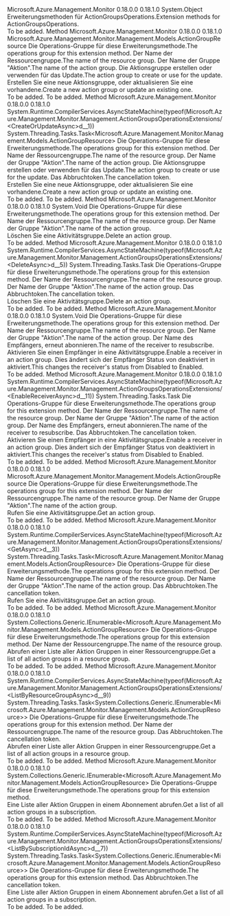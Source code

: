 <Type Name="ActionGroupsOperationsExtensions" FullName="Microsoft.Azure.Management.Monitor.Management.ActionGroupsOperationsExtensions">
  <TypeSignature Language="C#" Value="public static class ActionGroupsOperationsExtensions" />
  <TypeSignature Language="ILAsm" Value=".class public auto ansi abstract sealed beforefieldinit ActionGroupsOperationsExtensions extends System.Object" />
  <TypeSignature Language="DocId" Value="T:Microsoft.Azure.Management.Monitor.Management.ActionGroupsOperationsExtensions" />
  <TypeSignature Language="VB.NET" Value="Public Module ActionGroupsOperationsExtensions" />
  <TypeSignature Language="F#" Value="type ActionGroupsOperationsExtensions = class" />
  <AssemblyInfo>
    <AssemblyName>Microsoft.Azure.Management.Monitor</AssemblyName>
    <AssemblyVersion>0.18.0.0</AssemblyVersion>
    <AssemblyVersion>0.18.1.0</AssemblyVersion>
  </AssemblyInfo>
  <Base>
    <BaseTypeName>System.Object</BaseTypeName>
  </Base>
  <Interfaces />
  <Docs>
    <summary>
            <span data-ttu-id="15b12-101">Erweiterungsmethoden für ActionGroupsOperations.</span><span class="sxs-lookup"><span data-stu-id="15b12-101">Extension methods for ActionGroupsOperations.</span></span>
            </summary>
    <remarks>To be added.</remarks>
  </Docs>
  <Members>
    <Member MemberName="CreateOrUpdate">
      <MemberSignature Language="C#" Value="public static Microsoft.Azure.Management.Monitor.Management.Models.ActionGroupResource CreateOrUpdate (this Microsoft.Azure.Management.Monitor.Management.IActionGroupsOperations operations, string resourceGroupName, string actionGroupName, Microsoft.Azure.Management.Monitor.Management.Models.ActionGroupResource actionGroup);" />
      <MemberSignature Language="ILAsm" Value=".method public static hidebysig class Microsoft.Azure.Management.Monitor.Management.Models.ActionGroupResource CreateOrUpdate(class Microsoft.Azure.Management.Monitor.Management.IActionGroupsOperations operations, string resourceGroupName, string actionGroupName, class Microsoft.Azure.Management.Monitor.Management.Models.ActionGroupResource actionGroup) cil managed" />
      <MemberSignature Language="DocId" Value="M:Microsoft.Azure.Management.Monitor.Management.ActionGroupsOperationsExtensions.CreateOrUpdate(Microsoft.Azure.Management.Monitor.Management.IActionGroupsOperations,System.String,System.String,Microsoft.Azure.Management.Monitor.Management.Models.ActionGroupResource)" />
      <MemberSignature Language="VB.NET" Value="&lt;Extension()&gt;&#xA;Public Function CreateOrUpdate (operations As IActionGroupsOperations, resourceGroupName As String, actionGroupName As String, actionGroup As ActionGroupResource) As ActionGroupResource" />
      <MemberSignature Language="F#" Value="static member CreateOrUpdate : Microsoft.Azure.Management.Monitor.Management.IActionGroupsOperations * string * string * Microsoft.Azure.Management.Monitor.Management.Models.ActionGroupResource -&gt; Microsoft.Azure.Management.Monitor.Management.Models.ActionGroupResource" Usage="Microsoft.Azure.Management.Monitor.Management.ActionGroupsOperationsExtensions.CreateOrUpdate (operations, resourceGroupName, actionGroupName, actionGroup)" />
      <MemberType>Method</MemberType>
      <AssemblyInfo>
        <AssemblyName>Microsoft.Azure.Management.Monitor</AssemblyName>
        <AssemblyVersion>0.18.0.0</AssemblyVersion>
        <AssemblyVersion>0.18.1.0</AssemblyVersion>
      </AssemblyInfo>
      <ReturnValue>
        <ReturnType>Microsoft.Azure.Management.Monitor.Management.Models.ActionGroupResource</ReturnType>
      </ReturnValue>
      <Parameters>
        <Parameter Name="operations" Type="Microsoft.Azure.Management.Monitor.Management.IActionGroupsOperations" RefType="this" />
        <Parameter Name="resourceGroupName" Type="System.String" />
        <Parameter Name="actionGroupName" Type="System.String" />
        <Parameter Name="actionGroup" Type="Microsoft.Azure.Management.Monitor.Management.Models.ActionGroupResource" />
      </Parameters>
      <Docs>
        <param name="operations">
            <span data-ttu-id="15b12-102">Die Operations-Gruppe für diese Erweiterungsmethode.</span><span class="sxs-lookup"><span data-stu-id="15b12-102">The operations group for this extension method.</span></span>
            </param>
        <param name="resourceGroupName">
            <span data-ttu-id="15b12-103">Der Name der Ressourcengruppe.</span><span class="sxs-lookup"><span data-stu-id="15b12-103">The name of the resource group.</span></span>
            </param>
        <param name="actionGroupName">
            <span data-ttu-id="15b12-104">Der Name der Gruppe "Aktion".</span><span class="sxs-lookup"><span data-stu-id="15b12-104">The name of the action group.</span></span>
            </param>
        <param name="actionGroup">
            <span data-ttu-id="15b12-105">Die Aktionsgruppe erstellen oder verwenden für das Update.</span><span class="sxs-lookup"><span data-stu-id="15b12-105">The action group to create or use for the update.</span></span>
            </param>
        <summary>
            <span data-ttu-id="15b12-106">Erstellen Sie eine neue Aktionsgruppe, oder aktualisieren Sie eine vorhandene.</span><span class="sxs-lookup"><span data-stu-id="15b12-106">Create a new action group or update an existing one.</span></span>
            </summary>
        <returns>To be added.</returns>
        <remarks>To be added.</remarks>
      </Docs>
    </Member>
    <Member MemberName="CreateOrUpdateAsync">
      <MemberSignature Language="C#" Value="public static System.Threading.Tasks.Task&lt;Microsoft.Azure.Management.Monitor.Management.Models.ActionGroupResource&gt; CreateOrUpdateAsync (this Microsoft.Azure.Management.Monitor.Management.IActionGroupsOperations operations, string resourceGroupName, string actionGroupName, Microsoft.Azure.Management.Monitor.Management.Models.ActionGroupResource actionGroup, System.Threading.CancellationToken cancellationToken = null);" />
      <MemberSignature Language="ILAsm" Value=".method public static hidebysig class System.Threading.Tasks.Task`1&lt;class Microsoft.Azure.Management.Monitor.Management.Models.ActionGroupResource&gt; CreateOrUpdateAsync(class Microsoft.Azure.Management.Monitor.Management.IActionGroupsOperations operations, string resourceGroupName, string actionGroupName, class Microsoft.Azure.Management.Monitor.Management.Models.ActionGroupResource actionGroup, valuetype System.Threading.CancellationToken cancellationToken) cil managed" />
      <MemberSignature Language="DocId" Value="M:Microsoft.Azure.Management.Monitor.Management.ActionGroupsOperationsExtensions.CreateOrUpdateAsync(Microsoft.Azure.Management.Monitor.Management.IActionGroupsOperations,System.String,System.String,Microsoft.Azure.Management.Monitor.Management.Models.ActionGroupResource,System.Threading.CancellationToken)" />
      <MemberSignature Language="F#" Value="static member CreateOrUpdateAsync : Microsoft.Azure.Management.Monitor.Management.IActionGroupsOperations * string * string * Microsoft.Azure.Management.Monitor.Management.Models.ActionGroupResource * System.Threading.CancellationToken -&gt; System.Threading.Tasks.Task&lt;Microsoft.Azure.Management.Monitor.Management.Models.ActionGroupResource&gt;" Usage="Microsoft.Azure.Management.Monitor.Management.ActionGroupsOperationsExtensions.CreateOrUpdateAsync (operations, resourceGroupName, actionGroupName, actionGroup, cancellationToken)" />
      <MemberType>Method</MemberType>
      <AssemblyInfo>
        <AssemblyName>Microsoft.Azure.Management.Monitor</AssemblyName>
        <AssemblyVersion>0.18.0.0</AssemblyVersion>
        <AssemblyVersion>0.18.1.0</AssemblyVersion>
      </AssemblyInfo>
      <Attributes>
        <Attribute>
          <AttributeName>System.Runtime.CompilerServices.AsyncStateMachine(typeof(Microsoft.Azure.Management.Monitor.Management.ActionGroupsOperationsExtensions/&lt;CreateOrUpdateAsync&gt;d__1))</AttributeName>
        </Attribute>
      </Attributes>
      <ReturnValue>
        <ReturnType>System.Threading.Tasks.Task&lt;Microsoft.Azure.Management.Monitor.Management.Models.ActionGroupResource&gt;</ReturnType>
      </ReturnValue>
      <Parameters>
        <Parameter Name="operations" Type="Microsoft.Azure.Management.Monitor.Management.IActionGroupsOperations" RefType="this" />
        <Parameter Name="resourceGroupName" Type="System.String" />
        <Parameter Name="actionGroupName" Type="System.String" />
        <Parameter Name="actionGroup" Type="Microsoft.Azure.Management.Monitor.Management.Models.ActionGroupResource" />
        <Parameter Name="cancellationToken" Type="System.Threading.CancellationToken" />
      </Parameters>
      <Docs>
        <param name="operations">
            <span data-ttu-id="15b12-107">Die Operations-Gruppe für diese Erweiterungsmethode.</span><span class="sxs-lookup"><span data-stu-id="15b12-107">The operations group for this extension method.</span></span>
            </param>
        <param name="resourceGroupName">
            <span data-ttu-id="15b12-108">Der Name der Ressourcengruppe.</span><span class="sxs-lookup"><span data-stu-id="15b12-108">The name of the resource group.</span></span>
            </param>
        <param name="actionGroupName">
            <span data-ttu-id="15b12-109">Der Name der Gruppe "Aktion".</span><span class="sxs-lookup"><span data-stu-id="15b12-109">The name of the action group.</span></span>
            </param>
        <param name="actionGroup">
            <span data-ttu-id="15b12-110">Die Aktionsgruppe erstellen oder verwenden für das Update.</span><span class="sxs-lookup"><span data-stu-id="15b12-110">The action group to create or use for the update.</span></span>
            </param>
        <param name="cancellationToken">
            <span data-ttu-id="15b12-111">Das Abbruchtoken.</span><span class="sxs-lookup"><span data-stu-id="15b12-111">The cancellation token.</span></span>
            </param>
        <summary>
            <span data-ttu-id="15b12-112">Erstellen Sie eine neue Aktionsgruppe, oder aktualisieren Sie eine vorhandene.</span><span class="sxs-lookup"><span data-stu-id="15b12-112">Create a new action group or update an existing one.</span></span>
            </summary>
        <returns>To be added.</returns>
        <remarks>To be added.</remarks>
      </Docs>
    </Member>
    <Member MemberName="Delete">
      <MemberSignature Language="C#" Value="public static void Delete (this Microsoft.Azure.Management.Monitor.Management.IActionGroupsOperations operations, string resourceGroupName, string actionGroupName);" />
      <MemberSignature Language="ILAsm" Value=".method public static hidebysig void Delete(class Microsoft.Azure.Management.Monitor.Management.IActionGroupsOperations operations, string resourceGroupName, string actionGroupName) cil managed" />
      <MemberSignature Language="DocId" Value="M:Microsoft.Azure.Management.Monitor.Management.ActionGroupsOperationsExtensions.Delete(Microsoft.Azure.Management.Monitor.Management.IActionGroupsOperations,System.String,System.String)" />
      <MemberSignature Language="VB.NET" Value="&lt;Extension()&gt;&#xA;Public Sub Delete (operations As IActionGroupsOperations, resourceGroupName As String, actionGroupName As String)" />
      <MemberSignature Language="F#" Value="static member Delete : Microsoft.Azure.Management.Monitor.Management.IActionGroupsOperations * string * string -&gt; unit" Usage="Microsoft.Azure.Management.Monitor.Management.ActionGroupsOperationsExtensions.Delete (operations, resourceGroupName, actionGroupName)" />
      <MemberType>Method</MemberType>
      <AssemblyInfo>
        <AssemblyName>Microsoft.Azure.Management.Monitor</AssemblyName>
        <AssemblyVersion>0.18.0.0</AssemblyVersion>
        <AssemblyVersion>0.18.1.0</AssemblyVersion>
      </AssemblyInfo>
      <ReturnValue>
        <ReturnType>System.Void</ReturnType>
      </ReturnValue>
      <Parameters>
        <Parameter Name="operations" Type="Microsoft.Azure.Management.Monitor.Management.IActionGroupsOperations" RefType="this" />
        <Parameter Name="resourceGroupName" Type="System.String" />
        <Parameter Name="actionGroupName" Type="System.String" />
      </Parameters>
      <Docs>
        <param name="operations">
            <span data-ttu-id="15b12-113">Die Operations-Gruppe für diese Erweiterungsmethode.</span><span class="sxs-lookup"><span data-stu-id="15b12-113">The operations group for this extension method.</span></span>
            </param>
        <param name="resourceGroupName">
            <span data-ttu-id="15b12-114">Der Name der Ressourcengruppe.</span><span class="sxs-lookup"><span data-stu-id="15b12-114">The name of the resource group.</span></span>
            </param>
        <param name="actionGroupName">
            <span data-ttu-id="15b12-115">Der Name der Gruppe "Aktion".</span><span class="sxs-lookup"><span data-stu-id="15b12-115">The name of the action group.</span></span>
            </param>
        <summary>
            <span data-ttu-id="15b12-116">Löschen Sie eine Aktivitätsgruppe.</span><span class="sxs-lookup"><span data-stu-id="15b12-116">Delete an action group.</span></span>
            </summary>
        <remarks>To be added.</remarks>
      </Docs>
    </Member>
    <Member MemberName="DeleteAsync">
      <MemberSignature Language="C#" Value="public static System.Threading.Tasks.Task DeleteAsync (this Microsoft.Azure.Management.Monitor.Management.IActionGroupsOperations operations, string resourceGroupName, string actionGroupName, System.Threading.CancellationToken cancellationToken = null);" />
      <MemberSignature Language="ILAsm" Value=".method public static hidebysig class System.Threading.Tasks.Task DeleteAsync(class Microsoft.Azure.Management.Monitor.Management.IActionGroupsOperations operations, string resourceGroupName, string actionGroupName, valuetype System.Threading.CancellationToken cancellationToken) cil managed" />
      <MemberSignature Language="DocId" Value="M:Microsoft.Azure.Management.Monitor.Management.ActionGroupsOperationsExtensions.DeleteAsync(Microsoft.Azure.Management.Monitor.Management.IActionGroupsOperations,System.String,System.String,System.Threading.CancellationToken)" />
      <MemberSignature Language="F#" Value="static member DeleteAsync : Microsoft.Azure.Management.Monitor.Management.IActionGroupsOperations * string * string * System.Threading.CancellationToken -&gt; System.Threading.Tasks.Task" Usage="Microsoft.Azure.Management.Monitor.Management.ActionGroupsOperationsExtensions.DeleteAsync (operations, resourceGroupName, actionGroupName, cancellationToken)" />
      <MemberType>Method</MemberType>
      <AssemblyInfo>
        <AssemblyName>Microsoft.Azure.Management.Monitor</AssemblyName>
        <AssemblyVersion>0.18.0.0</AssemblyVersion>
        <AssemblyVersion>0.18.1.0</AssemblyVersion>
      </AssemblyInfo>
      <Attributes>
        <Attribute>
          <AttributeName>System.Runtime.CompilerServices.AsyncStateMachine(typeof(Microsoft.Azure.Management.Monitor.Management.ActionGroupsOperationsExtensions/&lt;DeleteAsync&gt;d__5))</AttributeName>
        </Attribute>
      </Attributes>
      <ReturnValue>
        <ReturnType>System.Threading.Tasks.Task</ReturnType>
      </ReturnValue>
      <Parameters>
        <Parameter Name="operations" Type="Microsoft.Azure.Management.Monitor.Management.IActionGroupsOperations" RefType="this" />
        <Parameter Name="resourceGroupName" Type="System.String" />
        <Parameter Name="actionGroupName" Type="System.String" />
        <Parameter Name="cancellationToken" Type="System.Threading.CancellationToken" />
      </Parameters>
      <Docs>
        <param name="operations">
            <span data-ttu-id="15b12-117">Die Operations-Gruppe für diese Erweiterungsmethode.</span><span class="sxs-lookup"><span data-stu-id="15b12-117">The operations group for this extension method.</span></span>
            </param>
        <param name="resourceGroupName">
            <span data-ttu-id="15b12-118">Der Name der Ressourcengruppe.</span><span class="sxs-lookup"><span data-stu-id="15b12-118">The name of the resource group.</span></span>
            </param>
        <param name="actionGroupName">
            <span data-ttu-id="15b12-119">Der Name der Gruppe "Aktion".</span><span class="sxs-lookup"><span data-stu-id="15b12-119">The name of the action group.</span></span>
            </param>
        <param name="cancellationToken">
            <span data-ttu-id="15b12-120">Das Abbruchtoken.</span><span class="sxs-lookup"><span data-stu-id="15b12-120">The cancellation token.</span></span>
            </param>
        <summary>
            <span data-ttu-id="15b12-121">Löschen Sie eine Aktivitätsgruppe.</span><span class="sxs-lookup"><span data-stu-id="15b12-121">Delete an action group.</span></span>
            </summary>
        <returns>To be added.</returns>
        <remarks>To be added.</remarks>
      </Docs>
    </Member>
    <Member MemberName="EnableReceiver">
      <MemberSignature Language="C#" Value="public static void EnableReceiver (this Microsoft.Azure.Management.Monitor.Management.IActionGroupsOperations operations, string resourceGroupName, string actionGroupName, string receiverName);" />
      <MemberSignature Language="ILAsm" Value=".method public static hidebysig void EnableReceiver(class Microsoft.Azure.Management.Monitor.Management.IActionGroupsOperations operations, string resourceGroupName, string actionGroupName, string receiverName) cil managed" />
      <MemberSignature Language="DocId" Value="M:Microsoft.Azure.Management.Monitor.Management.ActionGroupsOperationsExtensions.EnableReceiver(Microsoft.Azure.Management.Monitor.Management.IActionGroupsOperations,System.String,System.String,System.String)" />
      <MemberSignature Language="VB.NET" Value="&lt;Extension()&gt;&#xA;Public Sub EnableReceiver (operations As IActionGroupsOperations, resourceGroupName As String, actionGroupName As String, receiverName As String)" />
      <MemberSignature Language="F#" Value="static member EnableReceiver : Microsoft.Azure.Management.Monitor.Management.IActionGroupsOperations * string * string * string -&gt; unit" Usage="Microsoft.Azure.Management.Monitor.Management.ActionGroupsOperationsExtensions.EnableReceiver (operations, resourceGroupName, actionGroupName, receiverName)" />
      <MemberType>Method</MemberType>
      <AssemblyInfo>
        <AssemblyName>Microsoft.Azure.Management.Monitor</AssemblyName>
        <AssemblyVersion>0.18.0.0</AssemblyVersion>
        <AssemblyVersion>0.18.1.0</AssemblyVersion>
      </AssemblyInfo>
      <ReturnValue>
        <ReturnType>System.Void</ReturnType>
      </ReturnValue>
      <Parameters>
        <Parameter Name="operations" Type="Microsoft.Azure.Management.Monitor.Management.IActionGroupsOperations" RefType="this" />
        <Parameter Name="resourceGroupName" Type="System.String" />
        <Parameter Name="actionGroupName" Type="System.String" />
        <Parameter Name="receiverName" Type="System.String" />
      </Parameters>
      <Docs>
        <param name="operations">
            <span data-ttu-id="15b12-122">Die Operations-Gruppe für diese Erweiterungsmethode.</span><span class="sxs-lookup"><span data-stu-id="15b12-122">The operations group for this extension method.</span></span>
            </param>
        <param name="resourceGroupName">
            <span data-ttu-id="15b12-123">Der Name der Ressourcengruppe.</span><span class="sxs-lookup"><span data-stu-id="15b12-123">The name of the resource group.</span></span>
            </param>
        <param name="actionGroupName">
            <span data-ttu-id="15b12-124">Der Name der Gruppe "Aktion".</span><span class="sxs-lookup"><span data-stu-id="15b12-124">The name of the action group.</span></span>
            </param>
        <param name="receiverName">
            <span data-ttu-id="15b12-125">Der Name des Empfängers, erneut abonnieren.</span><span class="sxs-lookup"><span data-stu-id="15b12-125">The name of the receiver to resubscribe.</span></span>
            </param>
        <summary>
            <span data-ttu-id="15b12-126">Aktivieren Sie einen Empfänger in eine Aktivitätsgruppe.</span><span class="sxs-lookup"><span data-stu-id="15b12-126">Enable a receiver in an action group.</span></span> <span data-ttu-id="15b12-127">Dies ändert sich der Empfänger Status von deaktiviert in aktiviert.</span><span class="sxs-lookup"><span data-stu-id="15b12-127">This changes the receiver's status from Disabled to Enabled.</span></span>
            </summary>
        <remarks>To be added.</remarks>
      </Docs>
    </Member>
    <Member MemberName="EnableReceiverAsync">
      <MemberSignature Language="C#" Value="public static System.Threading.Tasks.Task EnableReceiverAsync (this Microsoft.Azure.Management.Monitor.Management.IActionGroupsOperations operations, string resourceGroupName, string actionGroupName, string receiverName, System.Threading.CancellationToken cancellationToken = null);" />
      <MemberSignature Language="ILAsm" Value=".method public static hidebysig class System.Threading.Tasks.Task EnableReceiverAsync(class Microsoft.Azure.Management.Monitor.Management.IActionGroupsOperations operations, string resourceGroupName, string actionGroupName, string receiverName, valuetype System.Threading.CancellationToken cancellationToken) cil managed" />
      <MemberSignature Language="DocId" Value="M:Microsoft.Azure.Management.Monitor.Management.ActionGroupsOperationsExtensions.EnableReceiverAsync(Microsoft.Azure.Management.Monitor.Management.IActionGroupsOperations,System.String,System.String,System.String,System.Threading.CancellationToken)" />
      <MemberSignature Language="F#" Value="static member EnableReceiverAsync : Microsoft.Azure.Management.Monitor.Management.IActionGroupsOperations * string * string * string * System.Threading.CancellationToken -&gt; System.Threading.Tasks.Task" Usage="Microsoft.Azure.Management.Monitor.Management.ActionGroupsOperationsExtensions.EnableReceiverAsync (operations, resourceGroupName, actionGroupName, receiverName, cancellationToken)" />
      <MemberType>Method</MemberType>
      <AssemblyInfo>
        <AssemblyName>Microsoft.Azure.Management.Monitor</AssemblyName>
        <AssemblyVersion>0.18.0.0</AssemblyVersion>
        <AssemblyVersion>0.18.1.0</AssemblyVersion>
      </AssemblyInfo>
      <Attributes>
        <Attribute>
          <AttributeName>System.Runtime.CompilerServices.AsyncStateMachine(typeof(Microsoft.Azure.Management.Monitor.Management.ActionGroupsOperationsExtensions/&lt;EnableReceiverAsync&gt;d__11))</AttributeName>
        </Attribute>
      </Attributes>
      <ReturnValue>
        <ReturnType>System.Threading.Tasks.Task</ReturnType>
      </ReturnValue>
      <Parameters>
        <Parameter Name="operations" Type="Microsoft.Azure.Management.Monitor.Management.IActionGroupsOperations" RefType="this" />
        <Parameter Name="resourceGroupName" Type="System.String" />
        <Parameter Name="actionGroupName" Type="System.String" />
        <Parameter Name="receiverName" Type="System.String" />
        <Parameter Name="cancellationToken" Type="System.Threading.CancellationToken" />
      </Parameters>
      <Docs>
        <param name="operations">
            <span data-ttu-id="15b12-128">Die Operations-Gruppe für diese Erweiterungsmethode.</span><span class="sxs-lookup"><span data-stu-id="15b12-128">The operations group for this extension method.</span></span>
            </param>
        <param name="resourceGroupName">
            <span data-ttu-id="15b12-129">Der Name der Ressourcengruppe.</span><span class="sxs-lookup"><span data-stu-id="15b12-129">The name of the resource group.</span></span>
            </param>
        <param name="actionGroupName">
            <span data-ttu-id="15b12-130">Der Name der Gruppe "Aktion".</span><span class="sxs-lookup"><span data-stu-id="15b12-130">The name of the action group.</span></span>
            </param>
        <param name="receiverName">
            <span data-ttu-id="15b12-131">Der Name des Empfängers, erneut abonnieren.</span><span class="sxs-lookup"><span data-stu-id="15b12-131">The name of the receiver to resubscribe.</span></span>
            </param>
        <param name="cancellationToken">
            <span data-ttu-id="15b12-132">Das Abbruchtoken.</span><span class="sxs-lookup"><span data-stu-id="15b12-132">The cancellation token.</span></span>
            </param>
        <summary>
            <span data-ttu-id="15b12-133">Aktivieren Sie einen Empfänger in eine Aktivitätsgruppe.</span><span class="sxs-lookup"><span data-stu-id="15b12-133">Enable a receiver in an action group.</span></span> <span data-ttu-id="15b12-134">Dies ändert sich der Empfänger Status von deaktiviert in aktiviert.</span><span class="sxs-lookup"><span data-stu-id="15b12-134">This changes the receiver's status from Disabled to Enabled.</span></span>
            </summary>
        <returns>To be added.</returns>
        <remarks>To be added.</remarks>
      </Docs>
    </Member>
    <Member MemberName="Get">
      <MemberSignature Language="C#" Value="public static Microsoft.Azure.Management.Monitor.Management.Models.ActionGroupResource Get (this Microsoft.Azure.Management.Monitor.Management.IActionGroupsOperations operations, string resourceGroupName, string actionGroupName);" />
      <MemberSignature Language="ILAsm" Value=".method public static hidebysig class Microsoft.Azure.Management.Monitor.Management.Models.ActionGroupResource Get(class Microsoft.Azure.Management.Monitor.Management.IActionGroupsOperations operations, string resourceGroupName, string actionGroupName) cil managed" />
      <MemberSignature Language="DocId" Value="M:Microsoft.Azure.Management.Monitor.Management.ActionGroupsOperationsExtensions.Get(Microsoft.Azure.Management.Monitor.Management.IActionGroupsOperations,System.String,System.String)" />
      <MemberSignature Language="VB.NET" Value="&lt;Extension()&gt;&#xA;Public Function Get (operations As IActionGroupsOperations, resourceGroupName As String, actionGroupName As String) As ActionGroupResource" />
      <MemberSignature Language="F#" Value="static member Get : Microsoft.Azure.Management.Monitor.Management.IActionGroupsOperations * string * string -&gt; Microsoft.Azure.Management.Monitor.Management.Models.ActionGroupResource" Usage="Microsoft.Azure.Management.Monitor.Management.ActionGroupsOperationsExtensions.Get (operations, resourceGroupName, actionGroupName)" />
      <MemberType>Method</MemberType>
      <AssemblyInfo>
        <AssemblyName>Microsoft.Azure.Management.Monitor</AssemblyName>
        <AssemblyVersion>0.18.0.0</AssemblyVersion>
        <AssemblyVersion>0.18.1.0</AssemblyVersion>
      </AssemblyInfo>
      <ReturnValue>
        <ReturnType>Microsoft.Azure.Management.Monitor.Management.Models.ActionGroupResource</ReturnType>
      </ReturnValue>
      <Parameters>
        <Parameter Name="operations" Type="Microsoft.Azure.Management.Monitor.Management.IActionGroupsOperations" RefType="this" />
        <Parameter Name="resourceGroupName" Type="System.String" />
        <Parameter Name="actionGroupName" Type="System.String" />
      </Parameters>
      <Docs>
        <param name="operations">
            <span data-ttu-id="15b12-135">Die Operations-Gruppe für diese Erweiterungsmethode.</span><span class="sxs-lookup"><span data-stu-id="15b12-135">The operations group for this extension method.</span></span>
            </param>
        <param name="resourceGroupName">
            <span data-ttu-id="15b12-136">Der Name der Ressourcengruppe.</span><span class="sxs-lookup"><span data-stu-id="15b12-136">The name of the resource group.</span></span>
            </param>
        <param name="actionGroupName">
            <span data-ttu-id="15b12-137">Der Name der Gruppe "Aktion".</span><span class="sxs-lookup"><span data-stu-id="15b12-137">The name of the action group.</span></span>
            </param>
        <summary>
            <span data-ttu-id="15b12-138">Rufen Sie eine Aktivitätsgruppe.</span><span class="sxs-lookup"><span data-stu-id="15b12-138">Get an action group.</span></span>
            </summary>
        <returns>To be added.</returns>
        <remarks>To be added.</remarks>
      </Docs>
    </Member>
    <Member MemberName="GetAsync">
      <MemberSignature Language="C#" Value="public static System.Threading.Tasks.Task&lt;Microsoft.Azure.Management.Monitor.Management.Models.ActionGroupResource&gt; GetAsync (this Microsoft.Azure.Management.Monitor.Management.IActionGroupsOperations operations, string resourceGroupName, string actionGroupName, System.Threading.CancellationToken cancellationToken = null);" />
      <MemberSignature Language="ILAsm" Value=".method public static hidebysig class System.Threading.Tasks.Task`1&lt;class Microsoft.Azure.Management.Monitor.Management.Models.ActionGroupResource&gt; GetAsync(class Microsoft.Azure.Management.Monitor.Management.IActionGroupsOperations operations, string resourceGroupName, string actionGroupName, valuetype System.Threading.CancellationToken cancellationToken) cil managed" />
      <MemberSignature Language="DocId" Value="M:Microsoft.Azure.Management.Monitor.Management.ActionGroupsOperationsExtensions.GetAsync(Microsoft.Azure.Management.Monitor.Management.IActionGroupsOperations,System.String,System.String,System.Threading.CancellationToken)" />
      <MemberSignature Language="F#" Value="static member GetAsync : Microsoft.Azure.Management.Monitor.Management.IActionGroupsOperations * string * string * System.Threading.CancellationToken -&gt; System.Threading.Tasks.Task&lt;Microsoft.Azure.Management.Monitor.Management.Models.ActionGroupResource&gt;" Usage="Microsoft.Azure.Management.Monitor.Management.ActionGroupsOperationsExtensions.GetAsync (operations, resourceGroupName, actionGroupName, cancellationToken)" />
      <MemberType>Method</MemberType>
      <AssemblyInfo>
        <AssemblyName>Microsoft.Azure.Management.Monitor</AssemblyName>
        <AssemblyVersion>0.18.0.0</AssemblyVersion>
        <AssemblyVersion>0.18.1.0</AssemblyVersion>
      </AssemblyInfo>
      <Attributes>
        <Attribute>
          <AttributeName>System.Runtime.CompilerServices.AsyncStateMachine(typeof(Microsoft.Azure.Management.Monitor.Management.ActionGroupsOperationsExtensions/&lt;GetAsync&gt;d__3))</AttributeName>
        </Attribute>
      </Attributes>
      <ReturnValue>
        <ReturnType>System.Threading.Tasks.Task&lt;Microsoft.Azure.Management.Monitor.Management.Models.ActionGroupResource&gt;</ReturnType>
      </ReturnValue>
      <Parameters>
        <Parameter Name="operations" Type="Microsoft.Azure.Management.Monitor.Management.IActionGroupsOperations" RefType="this" />
        <Parameter Name="resourceGroupName" Type="System.String" />
        <Parameter Name="actionGroupName" Type="System.String" />
        <Parameter Name="cancellationToken" Type="System.Threading.CancellationToken" />
      </Parameters>
      <Docs>
        <param name="operations">
            <span data-ttu-id="15b12-139">Die Operations-Gruppe für diese Erweiterungsmethode.</span><span class="sxs-lookup"><span data-stu-id="15b12-139">The operations group for this extension method.</span></span>
            </param>
        <param name="resourceGroupName">
            <span data-ttu-id="15b12-140">Der Name der Ressourcengruppe.</span><span class="sxs-lookup"><span data-stu-id="15b12-140">The name of the resource group.</span></span>
            </param>
        <param name="actionGroupName">
            <span data-ttu-id="15b12-141">Der Name der Gruppe "Aktion".</span><span class="sxs-lookup"><span data-stu-id="15b12-141">The name of the action group.</span></span>
            </param>
        <param name="cancellationToken">
            <span data-ttu-id="15b12-142">Das Abbruchtoken.</span><span class="sxs-lookup"><span data-stu-id="15b12-142">The cancellation token.</span></span>
            </param>
        <summary>
            <span data-ttu-id="15b12-143">Rufen Sie eine Aktivitätsgruppe.</span><span class="sxs-lookup"><span data-stu-id="15b12-143">Get an action group.</span></span>
            </summary>
        <returns>To be added.</returns>
        <remarks>To be added.</remarks>
      </Docs>
    </Member>
    <Member MemberName="ListByResourceGroup">
      <MemberSignature Language="C#" Value="public static System.Collections.Generic.IEnumerable&lt;Microsoft.Azure.Management.Monitor.Management.Models.ActionGroupResource&gt; ListByResourceGroup (this Microsoft.Azure.Management.Monitor.Management.IActionGroupsOperations operations, string resourceGroupName);" />
      <MemberSignature Language="ILAsm" Value=".method public static hidebysig class System.Collections.Generic.IEnumerable`1&lt;class Microsoft.Azure.Management.Monitor.Management.Models.ActionGroupResource&gt; ListByResourceGroup(class Microsoft.Azure.Management.Monitor.Management.IActionGroupsOperations operations, string resourceGroupName) cil managed" />
      <MemberSignature Language="DocId" Value="M:Microsoft.Azure.Management.Monitor.Management.ActionGroupsOperationsExtensions.ListByResourceGroup(Microsoft.Azure.Management.Monitor.Management.IActionGroupsOperations,System.String)" />
      <MemberSignature Language="VB.NET" Value="&lt;Extension()&gt;&#xA;Public Function ListByResourceGroup (operations As IActionGroupsOperations, resourceGroupName As String) As IEnumerable(Of ActionGroupResource)" />
      <MemberSignature Language="F#" Value="static member ListByResourceGroup : Microsoft.Azure.Management.Monitor.Management.IActionGroupsOperations * string -&gt; seq&lt;Microsoft.Azure.Management.Monitor.Management.Models.ActionGroupResource&gt;" Usage="Microsoft.Azure.Management.Monitor.Management.ActionGroupsOperationsExtensions.ListByResourceGroup (operations, resourceGroupName)" />
      <MemberType>Method</MemberType>
      <AssemblyInfo>
        <AssemblyName>Microsoft.Azure.Management.Monitor</AssemblyName>
        <AssemblyVersion>0.18.0.0</AssemblyVersion>
        <AssemblyVersion>0.18.1.0</AssemblyVersion>
      </AssemblyInfo>
      <ReturnValue>
        <ReturnType>System.Collections.Generic.IEnumerable&lt;Microsoft.Azure.Management.Monitor.Management.Models.ActionGroupResource&gt;</ReturnType>
      </ReturnValue>
      <Parameters>
        <Parameter Name="operations" Type="Microsoft.Azure.Management.Monitor.Management.IActionGroupsOperations" RefType="this" />
        <Parameter Name="resourceGroupName" Type="System.String" />
      </Parameters>
      <Docs>
        <param name="operations">
            <span data-ttu-id="15b12-144">Die Operations-Gruppe für diese Erweiterungsmethode.</span><span class="sxs-lookup"><span data-stu-id="15b12-144">The operations group for this extension method.</span></span>
            </param>
        <param name="resourceGroupName">
            <span data-ttu-id="15b12-145">Der Name der Ressourcengruppe.</span><span class="sxs-lookup"><span data-stu-id="15b12-145">The name of the resource group.</span></span>
            </param>
        <summary>
            <span data-ttu-id="15b12-146">Abrufen einer Liste aller Aktion Gruppen in einer Ressourcengruppe.</span><span class="sxs-lookup"><span data-stu-id="15b12-146">Get a list of all action groups in a resource group.</span></span>
            </summary>
        <returns>To be added.</returns>
        <remarks>To be added.</remarks>
      </Docs>
    </Member>
    <Member MemberName="ListByResourceGroupAsync">
      <MemberSignature Language="C#" Value="public static System.Threading.Tasks.Task&lt;System.Collections.Generic.IEnumerable&lt;Microsoft.Azure.Management.Monitor.Management.Models.ActionGroupResource&gt;&gt; ListByResourceGroupAsync (this Microsoft.Azure.Management.Monitor.Management.IActionGroupsOperations operations, string resourceGroupName, System.Threading.CancellationToken cancellationToken = null);" />
      <MemberSignature Language="ILAsm" Value=".method public static hidebysig class System.Threading.Tasks.Task`1&lt;class System.Collections.Generic.IEnumerable`1&lt;class Microsoft.Azure.Management.Monitor.Management.Models.ActionGroupResource&gt;&gt; ListByResourceGroupAsync(class Microsoft.Azure.Management.Monitor.Management.IActionGroupsOperations operations, string resourceGroupName, valuetype System.Threading.CancellationToken cancellationToken) cil managed" />
      <MemberSignature Language="DocId" Value="M:Microsoft.Azure.Management.Monitor.Management.ActionGroupsOperationsExtensions.ListByResourceGroupAsync(Microsoft.Azure.Management.Monitor.Management.IActionGroupsOperations,System.String,System.Threading.CancellationToken)" />
      <MemberSignature Language="F#" Value="static member ListByResourceGroupAsync : Microsoft.Azure.Management.Monitor.Management.IActionGroupsOperations * string * System.Threading.CancellationToken -&gt; System.Threading.Tasks.Task&lt;seq&lt;Microsoft.Azure.Management.Monitor.Management.Models.ActionGroupResource&gt;&gt;" Usage="Microsoft.Azure.Management.Monitor.Management.ActionGroupsOperationsExtensions.ListByResourceGroupAsync (operations, resourceGroupName, cancellationToken)" />
      <MemberType>Method</MemberType>
      <AssemblyInfo>
        <AssemblyName>Microsoft.Azure.Management.Monitor</AssemblyName>
        <AssemblyVersion>0.18.0.0</AssemblyVersion>
        <AssemblyVersion>0.18.1.0</AssemblyVersion>
      </AssemblyInfo>
      <Attributes>
        <Attribute>
          <AttributeName>System.Runtime.CompilerServices.AsyncStateMachine(typeof(Microsoft.Azure.Management.Monitor.Management.ActionGroupsOperationsExtensions/&lt;ListByResourceGroupAsync&gt;d__9))</AttributeName>
        </Attribute>
      </Attributes>
      <ReturnValue>
        <ReturnType>System.Threading.Tasks.Task&lt;System.Collections.Generic.IEnumerable&lt;Microsoft.Azure.Management.Monitor.Management.Models.ActionGroupResource&gt;&gt;</ReturnType>
      </ReturnValue>
      <Parameters>
        <Parameter Name="operations" Type="Microsoft.Azure.Management.Monitor.Management.IActionGroupsOperations" RefType="this" />
        <Parameter Name="resourceGroupName" Type="System.String" />
        <Parameter Name="cancellationToken" Type="System.Threading.CancellationToken" />
      </Parameters>
      <Docs>
        <param name="operations">
            <span data-ttu-id="15b12-147">Die Operations-Gruppe für diese Erweiterungsmethode.</span><span class="sxs-lookup"><span data-stu-id="15b12-147">The operations group for this extension method.</span></span>
            </param>
        <param name="resourceGroupName">
            <span data-ttu-id="15b12-148">Der Name der Ressourcengruppe.</span><span class="sxs-lookup"><span data-stu-id="15b12-148">The name of the resource group.</span></span>
            </param>
        <param name="cancellationToken">
            <span data-ttu-id="15b12-149">Das Abbruchtoken.</span><span class="sxs-lookup"><span data-stu-id="15b12-149">The cancellation token.</span></span>
            </param>
        <summary>
            <span data-ttu-id="15b12-150">Abrufen einer Liste aller Aktion Gruppen in einer Ressourcengruppe.</span><span class="sxs-lookup"><span data-stu-id="15b12-150">Get a list of all action groups in a resource group.</span></span>
            </summary>
        <returns>To be added.</returns>
        <remarks>To be added.</remarks>
      </Docs>
    </Member>
    <Member MemberName="ListBySubscriptionId">
      <MemberSignature Language="C#" Value="public static System.Collections.Generic.IEnumerable&lt;Microsoft.Azure.Management.Monitor.Management.Models.ActionGroupResource&gt; ListBySubscriptionId (this Microsoft.Azure.Management.Monitor.Management.IActionGroupsOperations operations);" />
      <MemberSignature Language="ILAsm" Value=".method public static hidebysig class System.Collections.Generic.IEnumerable`1&lt;class Microsoft.Azure.Management.Monitor.Management.Models.ActionGroupResource&gt; ListBySubscriptionId(class Microsoft.Azure.Management.Monitor.Management.IActionGroupsOperations operations) cil managed" />
      <MemberSignature Language="DocId" Value="M:Microsoft.Azure.Management.Monitor.Management.ActionGroupsOperationsExtensions.ListBySubscriptionId(Microsoft.Azure.Management.Monitor.Management.IActionGroupsOperations)" />
      <MemberSignature Language="VB.NET" Value="&lt;Extension()&gt;&#xA;Public Function ListBySubscriptionId (operations As IActionGroupsOperations) As IEnumerable(Of ActionGroupResource)" />
      <MemberSignature Language="F#" Value="static member ListBySubscriptionId : Microsoft.Azure.Management.Monitor.Management.IActionGroupsOperations -&gt; seq&lt;Microsoft.Azure.Management.Monitor.Management.Models.ActionGroupResource&gt;" Usage="Microsoft.Azure.Management.Monitor.Management.ActionGroupsOperationsExtensions.ListBySubscriptionId operations" />
      <MemberType>Method</MemberType>
      <AssemblyInfo>
        <AssemblyName>Microsoft.Azure.Management.Monitor</AssemblyName>
        <AssemblyVersion>0.18.0.0</AssemblyVersion>
        <AssemblyVersion>0.18.1.0</AssemblyVersion>
      </AssemblyInfo>
      <ReturnValue>
        <ReturnType>System.Collections.Generic.IEnumerable&lt;Microsoft.Azure.Management.Monitor.Management.Models.ActionGroupResource&gt;</ReturnType>
      </ReturnValue>
      <Parameters>
        <Parameter Name="operations" Type="Microsoft.Azure.Management.Monitor.Management.IActionGroupsOperations" RefType="this" />
      </Parameters>
      <Docs>
        <param name="operations">
            <span data-ttu-id="15b12-151">Die Operations-Gruppe für diese Erweiterungsmethode.</span><span class="sxs-lookup"><span data-stu-id="15b12-151">The operations group for this extension method.</span></span>
            </param>
        <summary>
            <span data-ttu-id="15b12-152">Eine Liste aller Aktion Gruppen in einem Abonnement abrufen.</span><span class="sxs-lookup"><span data-stu-id="15b12-152">Get a list of all action groups in a subscription.</span></span>
            </summary>
        <returns>To be added.</returns>
        <remarks>To be added.</remarks>
      </Docs>
    </Member>
    <Member MemberName="ListBySubscriptionIdAsync">
      <MemberSignature Language="C#" Value="public static System.Threading.Tasks.Task&lt;System.Collections.Generic.IEnumerable&lt;Microsoft.Azure.Management.Monitor.Management.Models.ActionGroupResource&gt;&gt; ListBySubscriptionIdAsync (this Microsoft.Azure.Management.Monitor.Management.IActionGroupsOperations operations, System.Threading.CancellationToken cancellationToken = null);" />
      <MemberSignature Language="ILAsm" Value=".method public static hidebysig class System.Threading.Tasks.Task`1&lt;class System.Collections.Generic.IEnumerable`1&lt;class Microsoft.Azure.Management.Monitor.Management.Models.ActionGroupResource&gt;&gt; ListBySubscriptionIdAsync(class Microsoft.Azure.Management.Monitor.Management.IActionGroupsOperations operations, valuetype System.Threading.CancellationToken cancellationToken) cil managed" />
      <MemberSignature Language="DocId" Value="M:Microsoft.Azure.Management.Monitor.Management.ActionGroupsOperationsExtensions.ListBySubscriptionIdAsync(Microsoft.Azure.Management.Monitor.Management.IActionGroupsOperations,System.Threading.CancellationToken)" />
      <MemberSignature Language="F#" Value="static member ListBySubscriptionIdAsync : Microsoft.Azure.Management.Monitor.Management.IActionGroupsOperations * System.Threading.CancellationToken -&gt; System.Threading.Tasks.Task&lt;seq&lt;Microsoft.Azure.Management.Monitor.Management.Models.ActionGroupResource&gt;&gt;" Usage="Microsoft.Azure.Management.Monitor.Management.ActionGroupsOperationsExtensions.ListBySubscriptionIdAsync (operations, cancellationToken)" />
      <MemberType>Method</MemberType>
      <AssemblyInfo>
        <AssemblyName>Microsoft.Azure.Management.Monitor</AssemblyName>
        <AssemblyVersion>0.18.0.0</AssemblyVersion>
        <AssemblyVersion>0.18.1.0</AssemblyVersion>
      </AssemblyInfo>
      <Attributes>
        <Attribute>
          <AttributeName>System.Runtime.CompilerServices.AsyncStateMachine(typeof(Microsoft.Azure.Management.Monitor.Management.ActionGroupsOperationsExtensions/&lt;ListBySubscriptionIdAsync&gt;d__7))</AttributeName>
        </Attribute>
      </Attributes>
      <ReturnValue>
        <ReturnType>System.Threading.Tasks.Task&lt;System.Collections.Generic.IEnumerable&lt;Microsoft.Azure.Management.Monitor.Management.Models.ActionGroupResource&gt;&gt;</ReturnType>
      </ReturnValue>
      <Parameters>
        <Parameter Name="operations" Type="Microsoft.Azure.Management.Monitor.Management.IActionGroupsOperations" RefType="this" />
        <Parameter Name="cancellationToken" Type="System.Threading.CancellationToken" />
      </Parameters>
      <Docs>
        <param name="operations">
            <span data-ttu-id="15b12-153">Die Operations-Gruppe für diese Erweiterungsmethode.</span><span class="sxs-lookup"><span data-stu-id="15b12-153">The operations group for this extension method.</span></span>
            </param>
        <param name="cancellationToken">
            <span data-ttu-id="15b12-154">Das Abbruchtoken.</span><span class="sxs-lookup"><span data-stu-id="15b12-154">The cancellation token.</span></span>
            </param>
        <summary>
            <span data-ttu-id="15b12-155">Eine Liste aller Aktion Gruppen in einem Abonnement abrufen.</span><span class="sxs-lookup"><span data-stu-id="15b12-155">Get a list of all action groups in a subscription.</span></span>
            </summary>
        <returns>To be added.</returns>
        <remarks>To be added.</remarks>
      </Docs>
    </Member>
  </Members>
</Type>
